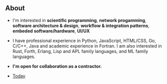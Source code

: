 ## About

- I'm interested in __scientific programming__, __network progamming__, __software architecture & design__, __workflow & integration patterns__, __embeded software/hardware__, __UI/UX__
- I have professional experience in Python, JavaScript, HTML/CSS, Go, C/C++, Java and academic experience in Fortran. I am also interested in Rust, Forth, Erlang, Lisp and APL family languages, and ML family languages. 
- **I'm open for collaboration as a contractor.**

- [Today](https://www.wavelet.space/today/)
